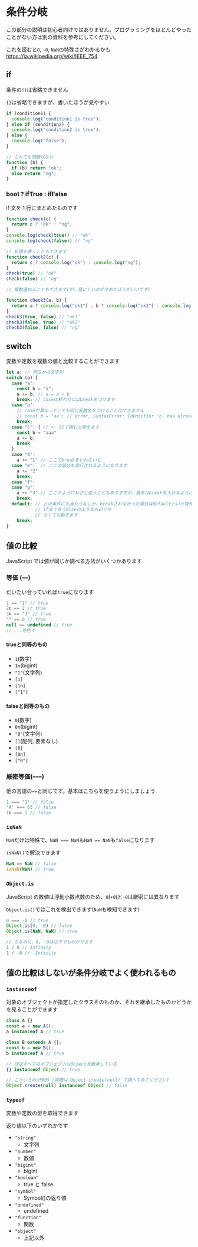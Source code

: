 # 条件分岐

この部分の説明は初心者向けではありません。プログラミングをほとんどやったことがない方は別の資料を参考にしてください。

これを読むと`0`, `-0`, `NaN`の特殊さがわかるかも
<https://ja.wikipedia.org/wiki/IEEE_754>

## if

条件の`()`は省略できません

`{}`は省略できますが、書いたほうが見やすい

```javascript
if (condition1) {
  console.log("condition1 is true");
} else if (condition2) {
  console.log("condition2 is true");
} else {
  console.log("false");
}

// これでも問題はない
function (b) {
  if (b) return "ok";
  else return "ng";
}
```

### bool ? ifTrue : ifFalse

if 文を 1 行にまとめたものです

```javascript
function check(c) {
  return c ? "ok" : "ng";
}
console.log(check(true)) // "ok"
console.log(check(false)) // "ng"

// 処理を書くこともできます
function check2(c) {
  return c ? console.log("ok") : console.log("ng");
}
check(true) // "ok"
check(false) // "ng"

// 複数連ねることもできます(が、見にくいのでやめたほうがいいです)

function check3(a, b) {
  return a ? console.log("ok1") : b ? console.log("ok2") : console.log("ng")
}
check3(true, false) // "ok1"
check3(false, true) // "ok2"
check3(false, false) // "ng"
```

## switch

変数や定数を複数の値と比較することができます

```javascript
let a; // 何らかの文字列
switch (a) {
  case "a":
    const b = "a";
    a += b; // a = a + b
    break; // caseの終わりにはbreakをつけます
  case "b":
    // caseが異なっていても同じ変数名をつけることはできません
    // const b = "aa"; // error, SyntaxError: Identifier 'b' has already been declared
    break;
  case "c": { // <- {}で囲むと使えます
    const b = "aaa"
    a += b;
    break
  }
  case "d":
    a += "1" // ここでbreakをいれないと
  case "e":  // ここの部分も実行されるようになります
    a += "2"
    break;
  case "f":
  case "g":
    a += "3" // ここのようにわざと使うこともありますが、基本はbreakを入れるようにしましょう
    break;
  default: // どの条件にも当たらないか、breakされなかった場合はdefaultという特殊な条件に引っかかります
           // if文で言うelseのようなものです
           // なくても動きます
    break;
}
```

## 値の比較

JavaScript では値が同じか調べる方法がいくつかあります

### 等価 (`==`)

だいたい合っていれば`true`になります

```javascript
1 == "1" // true
2n == 2 // true
3n == "3" // true
"" == 0 // true
null == undefined // true
// ...他色々
```

#### trueと同等のもの

- `1`(数字)
- `1n`(bigint)
- `"1"`(文字列)
- `[1]`
- `[1n]`
- `["1"]`

#### falseと同等のもの

- `0`(数字)
- `0n`(bigint)
- `"0"`(文字列)
- `[]`(配列, 要素なし)
- `[0]`
- `[0n]`
- `["0"]`

### 厳密等価(`===`)

他の言語の`==`と同じです。基本はこちらを使うようにしましょう

```javascript
1 === "1" // false
'A' === 65 // false
1n === 1 // false
```

### `isNaN`

`NaN`だけは特殊で、`NaN === NaN`も`NaN == NaN`も`false`になります

`isNaN()`で解決できます

```javascript
NaN == NaN // false
isNaN(NaN) // true
```

### `Object.is`

JavaScript の数値は浮動小数点数のため、`0`(`+0`)と`-0`は厳密には異なります

`Object.is()`ではこれを検出できます(`NaN`も検知できます)

```javascript
0 === -0 // true
Object.is(0, -0) // false
Object.is(NaN, NaN) // true

// ちなみに、0, -0は以下でもわかります
1 / 0 // Infinity
1 / -0 // -Infinity
```

## 値の比較はしないが条件分岐でよく使われるもの

### `instanceof`

対象のオブジェクトが指定したクラスそのものか、それを継承したものかどうかを見ることができます

```javascript
class A {}
const a = new A();
a instanceof A // true

class B extends A {};
const b = new B();
b instanceof A // true

// ほぼすべてのオブジェクトはObjectを継承している
{} instanceof Object // true

// こういうのが例外 (詳細は`Object.create(null)`で調べてみてください)
Object.create(null) instanceof Object // false
```

### `typeof`

変数や定数の型を取得できます

返り値以下のいずれかです

- `"string"`
  - 文字列
- `"number"`
  - 数値
- `"bigint"`
  - bigint
- `"boolean"`
  - true と false
- `"symbol"`
  - Symbol()の返り値
- `"undefined"`
  - undefined
- `"function"`
  - 関数
- `"object"`
  - 上記以外
